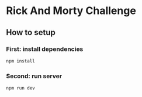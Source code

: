 # Rick And Morty Challenge

## How to setup

### First: install dependencies 

```bash
npm install
```

### Second: run server 

```bash
npm run dev
```

